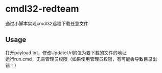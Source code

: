 # cmdl32-redteam  
通过小脚本实现cmdl32远程下载任意文件  

## Usage  
打开payload.txt，修改UpdateUrl的值为要下载的文件的地址  
运行run.cmd，无需管理员权限（如果使用管理员权限，有可能会导致目录出错！）  
